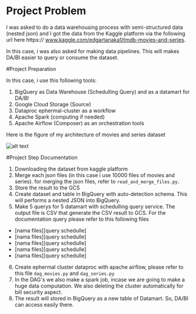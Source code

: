 # Project Problem

I was asked to do a data warehousing process with semi-structured data (nested json) and I got the data from the Kaggle platform via the following url here https://
www.kaggle.com/edgartanaka1/tmdb-movies-and-series. 

In this case, i was also asked for making data pipelines. This will makes DA/BI easier to query or consume the dataset.


#Project Preparation

In this case, i use this following tools:
1. BigQuery as Data Warehouse (Schedulling Query) and as a datamart for DA/BI
2. Google Cloud Storage (Source)
3. Dataproc ephermal-cluster as a workflow
4. Apache Spark (computing if needed)
5. Apache Airflow (Composer) as an orchestration tools

Here is the figure of my architecture of movies and series dataset

![alt text](https://miro.medium.com/max/2000/1*FRV1q68jf1fao0tVt5bt9g.png)

#Project Step Documentation

1. Downloading the dataset from kaggle platform
2. Merge each json files (in this case i use 10000 files of movies and series). for merging the json files, refer to `read_and_merge_files.py`.
3. Store the result to the GCS
4. Create dataset and table in BigQuery with auto-detection schema. This will performs a nested JSON into BigQuery.
5. Make 5 querys for 5 datamart with schedulling query service. The output file is CSV that generate the CSV result to GCS. For the documentation query please refer to this following files
  - [nama files][query schedulle]
  - [nama files][query schedulle]
  - [nama files][query schedulle]
  - [nama files][query schedulle]
  - [nama files][query schedulle]
6. Create ephermal cluster dataproc with apache airflow, please refer to this file `dag_movies.py` and `dag_series.py`
7. In the DAG's we also make a spark job, incase we are going to make a huge data computation. We also deleting the cluster automatically for bill security aspect.
8. The result will stored in BigQuery as a new table of Datamart. So, DA/BI can access easily there.




